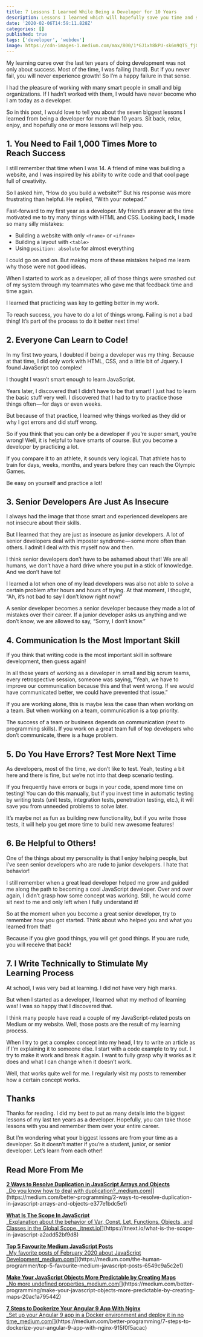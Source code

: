 ```yaml
---
title: 7 Lessons I Learned While Being a Developer for 10 Years
description: Lessons I learned which will hopefully save you time and stress
date: '2020-02-06T14:59:11.828Z'
categories: []
published: true
tags: ['developer', 'webdev']
image: https://cdn-images-1.medium.com/max/800/1*GJ1xh8kPU-sk6m9QTS_fjQ.jpeg
---
```


My learning curve over the last ten years of doing development was not only about success. Most of the time, I was failing (hard). But if you never fail, you will never experience growth! So I’m a happy failure in that sense.

I had the pleasure of working with many smart people in small and big organizations. If I hadn’t worked with them, I would have never become who I am today as a developer.

So in this post, I would love to tell you about the seven biggest lessons I learned from being a developer for more than 10 years. Sit back, relax, enjoy, and hopefully one or more lessons will help you.

## 1\. You Need to Fail 1,000 Times More to Reach Success

I still remember that time when I was 14. A friend of mine was building a website, and I was inspired by his ability to write code and that cool page full of creativity.

So I asked him, “How do you build a website?” But his response was more frustrating than helpful. He replied, “With your notepad.”

Fast-forward to my first year as a developer. My friend’s answer at the time motivated me to try many things with HTML and CSS. Looking back, I made so many silly mistakes:

*   Building a website with only `<frame>` or `<iframe>`
*   Building a layout with `<table>`
*   Using `position: absolute` for almost everything

I could go on and on. But making more of these mistakes helped me learn why those were not good ideas.

When I started to work as a developer, all of those things were smashed out of my system through my teammates who gave me that feedback time and time again.

I learned that practicing was key to getting better in my work.

To reach success, you have to do a lot of things wrong. Failing is not a bad thing! It’s part of the process to do it better next time!

## 2\. Everyone Can Learn to Code!

In my first two years, I doubted if being a developer was my thing. Because at that time, I did only work with HTML, CSS, and a little bit of Jquery. I found JavaScript too complex!

I thought I wasn’t smart enough to learn JavaScript.

Years later, I discovered that I didn’t have to be that smart! I just had to learn the basic stuff very well. I discovered that I had to try to practice those things often — for days or even weeks.

But because of that practice, I learned why things worked as they did or why I got errors and did stuff wrong.

So if you think that you can only be a developer if you’re super smart, you’re wrong! Well, it is helpful to have smarts of course. But you become a developer by practicing a lot.

If you compare it to an athlete, it sounds very logical. That athlete has to train for days, weeks, months, and years before they can reach the Olympic Games.

Be easy on yourself and practice a lot!

## 3\. Senior Developers Are Just As Insecure

I always had the image that those smart and experienced developers are not insecure about their skills.

But I learned that they are just as insecure as junior developers. A lot of senior developers deal with imposter syndrome — some more often than others. I admit I deal with this myself now and then.

I think senior developers don’t have to be ashamed about that! We are all humans, we don’t have a hard drive where you put in a stick of knowledge. And we don’t have to!

I learned a lot when one of my lead developers was also not able to solve a certain problem after hours and hours of trying. At that moment, I thought, “Ah, it’s not bad to say I don’t know right now!”

A senior developer becomes a senior developer because they made a lot of mistakes over their career. If a junior developer asks us anything and we don’t know, we are allowed to say, “Sorry, I don’t know.”

## 4\. Communication Is the Most Important Skill

If you think that writing code is the most important skill in software development, then guess again!

In all those years of working as a developer in small and big scrum teams, every retrospective session, someone was saying, “Yeah, we have to improve our communication because this and that went wrong. If we would have communicated better, we could have prevented that issue.”

If you are working alone, this is maybe less the case than when working on a team. But when working on a team, communication is a top priority.

The success of a team or business depends on communication (next to programming skills). If you work on a great team full of top developers who don’t communicate, there is a huge problem.

## 5\. Do You Have Errors? Test More Next Time

As developers, most of the time, we don’t like to test. Yeah, testing a bit here and there is fine, but we’re not into that deep scenario testing.

If you frequently have errors or bugs in your code, spend more time on testing! You can do this manually, but if you invest time in automatic testing by writing tests (unit tests, integration tests, penetration testing, etc.), it will save you from unneeded problems to solve later.

It’s maybe not as fun as building new functionality, but if you write those tests, it will help you get more time to build new awesome features!

## 6\. Be Helpful to Others!

One of the things about my personality is that I enjoy helping people, but I’ve seen senior developers who are rude to junior developers. I hate that behavior!

I still remember when a great lead developer helped me grow and guided me along the path to becoming a cool JavaScript developer. Over and over again, I didn’t grasp how some concept was working. Still, he would come sit next to me and only left when I fully understand it!

So at the moment when you become a great senior developer, try to remember how you got started. Think about who helped you and what you learned from that!

Because if you give good things, you will get good things. If you are rude, you will receive that back!

## 7\. I Write Technically to Stimulate My Learning Process

At school, I was very bad at learning. I did not have very high marks.

But when I started as a developer, I learned what my method of learning was! I was so happy that I discovered that.

I think many people have read a couple of my JavaScript-related posts on Medium or my website. Well, those posts are the result of my learning process.

When I try to get a complex concept into my head, I try to write an article as if I’m explaining it to someone else. I start with a code example to try out. I try to make it work and break it again. I want to fully grasp why it works as it does and what I can change when it doesn’t work.

Well, that works quite well for me. I regularly visit my posts to remember how a certain concept works.

## Thanks

Thanks for reading. I did my best to put as many details into the biggest lessons of my last ten years as a developer. Hopefully, you can take those lessons with you and remember them over your entire career.

But I’m wondering what your biggest lessons are from your time as a developer. So it doesn’t matter if you’re a student, junior, or senior developer. Let’s learn from each other!

## Read More From Me

[**2 Ways to Resolve Duplication in JavaScript Arrays and Objects**  
_Do you know how to deal with duplication?_medium.com](https://medium.com/better-programming/2-ways-to-resolve-duplication-in-javascript-arrays-and-objects-e377e1bdc5e1 "https://medium.com/better-programming/2-ways-to-resolve-duplication-in-javascript-arrays-and-objects-e377e1bdc5e1")[](https://medium.com/better-programming/2-ways-to-resolve-duplication-in-javascript-arrays-and-objects-e377e1bdc5e1)

[**What Is The Scope In JavaScript**  
_Explanation about the behavior of Var, Const, Let, Functions, Objects, and Classes in the Global Scope._itnext.io](https://itnext.io/what-is-the-scope-in-javascript-a2add52bf9d8 "https://itnext.io/what-is-the-scope-in-javascript-a2add52bf9d8")[](https://itnext.io/what-is-the-scope-in-javascript-a2add52bf9d8)

[**Top 5 Favourite Medium JavaScript Posts**  
_My favorite posts of February 2020 about JavaScript Development_medium.com](https://medium.com/the-human-programmer/top-5-favourite-medium-javascript-posts-6549c9a5c2e1 "https://medium.com/the-human-programmer/top-5-favourite-medium-javascript-posts-6549c9a5c2e1")[](https://medium.com/the-human-programmer/top-5-favourite-medium-javascript-posts-6549c9a5c2e1)

[**Make Your JavaScript Objects More Predictable by Creating Maps**  
_No more undefined properties_medium.com](https://medium.com/better-programming/make-your-javascript-objects-more-predictable-by-creating-maps-20ac1a795442 "https://medium.com/better-programming/make-your-javascript-objects-more-predictable-by-creating-maps-20ac1a795442")[](https://medium.com/better-programming/make-your-javascript-objects-more-predictable-by-creating-maps-20ac1a795442)

[**7 Steps to Dockerize Your Angular 9 App With Nginx**  
_Set up your Angular 9 app in a Docker environment and deploy it in no time_medium.com](https://medium.com/better-programming/7-steps-to-dockerize-your-angular-9-app-with-nginx-915f0f5acac "https://medium.com/better-programming/7-steps-to-dockerize-your-angular-9-app-with-nginx-915f0f5acac")[](https://medium.com/better-programming/7-steps-to-dockerize-your-angular-9-app-with-nginx-915f0f5acac)